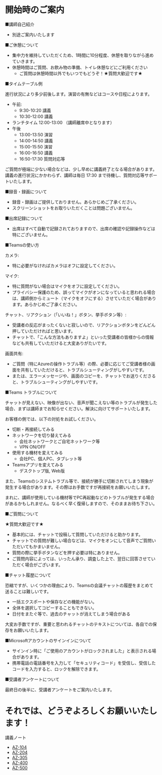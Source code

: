 # 開始時のご案内

■講師自己紹介

- 別途ご案内いたします

■ご休憩について

- 集中力を維持していただくため、1時間に10分程度、休憩を取りながら進めていきます。
- 休憩時間はご質問、お飲み物の準備、トイレ休憩などにご利用ください
  - ご質問は休憩時間以外でもいつでもどうぞ！★質問大歓迎です★

■タイムテーブル例

進行状況により多少前後します。演習の有無などはコースや日程によります。

- 午前:
  - 9:30-10:20 講義
  - 10:30-12:00 講義
- ランチタイム 12:00-13:00 （講師離席中となります）
- 午後
  - 13:00-13:50 演習
  - 14:00-14:50 講義
  - 15:00-15:50 演習
  - 16:00-16:50 講義
  - 16:50-17:30 質問対応等

ご質問が極端に少ない場合などは、少し早めに講義終了となる場合があります。講義の進行状況にかかわらず、講師は毎日 17:30 まで待機し、質問対応等サポートいたします。

■録音・録画について

- 録音・録画はご提供しておりません。あらかじめご了承ください。
- スクリーンショットをお取りいただくことは問題ございません。

■出席記録について

- 出席はすべて自動で記録されておりますので、出席の確認や記録操作などは特にございません。

■Teamsの使い方

カメラ:

- 特に必要がなければカメラはオフに設定してください。

マイク:

- 特に質問がない場合はマイクをオフに設定してください。
- プライバシー保護のため、誤ってマイクがオンになっていると思われる場合は、講師側からミュート（マイクをオフにする）させていただく場合があります。あらかじめご了承ください。

チャット、リアクション（「いいね！」ボタン、挙手ボタン等）:

- 受講者の反応がまったくないと寂しいので、リアクションボタンをどんどん押していただければと思います。
- チャットで、「こんな方法もありますよ」といった受講者の皆様からの情報なども共有していただけると大変ありがたいです。

画面共有:

- ご質問（特にAzureの操作トラブル等）の際、必要に応じてご受講者様の画面を共有していただけると、トラブルシューティングがしやすいです。
- または、エラーメッセージや、画面のコピーを、チャットでお送りくださると、トラブルシューティングがしやすいです。

■Teams トラブルについて

チャットが見えない、映像が出ない、音声が聞こえない等のトラブルが発生した場合、まずは講師までお知らせください。解決に向けてサポートいたします。

お客様の側では、以下の対処をお試しください。

- 切断・再接続してみる
- ネットワークを切り替えてみる
  - 会社ネットワークとご自宅ネットワーク等
  - VPN ON/OFF
- 使用する機材を変えてみる
  - 会社PC、個人PC、タブレット等
- Teamsアプリを変えてみる
  - デスクトップ版, Web版

また、Teamsのシステムトラブル等で、接続が勝手に切断されてしまう現象が発生する場合があります。その際はお手数ですが再接続をお願いいたします。

まれに、講師が使用している機材等でPC再起動などのトラブルが発生する場合があるかもしれません。なるべく早く復帰しますので、そのままお待ち下さい。

■ご質問について

★質問大歓迎です★

- 基本的には、チャットで投稿して質問していただけると助かります。
- チャットでの質問が難しい場合などは、マイクをオンにして音声でご質問いただいてもかまいません。
- 質問の際に挙手ボタンなどを押す必要は特にありません。
- ご質問内容によっては、いったん承り、調査した上で、翌日に回答させていただく場合がございます。

■チャット履歴について

恐縮ですが、いくつかの理由により、Teamsの会議チャットの履歴をまとめて送ることは難しいです。

- 一括エクスポートや保存などの機能がない。
- 全体を選択してコピーすることもできない。
- 日付をまたぐ等で、過去のチャットが消えてしまう場合がある

大変お手数ですが、重要と思われるチャットのテキストについては、各自での保存をお願いいたします。

■Microsoftアカウントのサインインについて

- サインイン時に「ご使用のアカウントがロックされました」と表示される場合があります。
- 携帯電話の電話番号を入力して「セキュリティコード」を受信し、受信したコードを入力すると、ロックを解除できます。

■受講者アンケートについて

最終日の後半に、受講者アンケートをご案内いたします。

# それでは、どうぞよろしくお願いいたします！

講義ノート
- [AZ-104](AZ-104/README.md)
- [AZ-204](AZ-204/README.md)
- [AZ-305](AZ-305/README.md)
- [AZ-400](AZ-400/README.md)
- [AZ-500](AZ-500/README.md)
